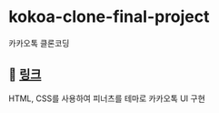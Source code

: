 # kokoa-clone-final-project
카카오톡 클론코딩


## :link: [링크](https://kwaksohyun.github.io/kokoa-clone-final-project/)
HTML, CSS를 사용하여 피너츠를 테마로 카카오톡 UI 구현

